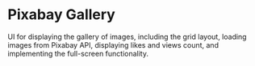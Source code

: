 # Pixabay Gallery
 UI for displaying the gallery of images, including the grid layout, loading images from Pixabay API, displaying likes and views count, and implementing the full-screen functionality.
